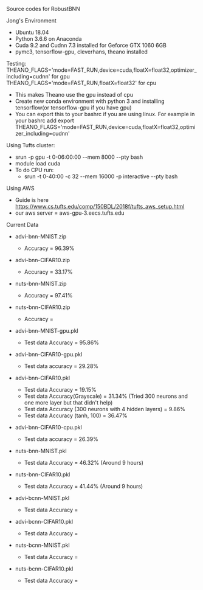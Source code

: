 Source codes for RobustBNN

Jong's Environment
- Ubuntu 18.04
- Python 3.6.6 on Anaconda
- Cuda 9.2 and Cudnn 7.3 installed for Geforce GTX 1060 6GB
- pymc3, tensorflow-gpu, cleverhans, theano installed

Testing:
THEANO_FLAGS='mode=FAST_RUN,device=cuda,floatX=float32,optimizer_including=cudnn' for gpu
THEANO_FLAGS='mode=FAST_RUN,floatX=float32' for cpu
- This makes Theano use the gpu instead of cpu
- Create new conda environment with python 3 and installing tensorflow(or tensorflow-gpu if you have gpu)
- You can export this to your bashrc if you are using linux. For example in your bashrc add
    export THEANO_FLAGS='mode=FAST_RUN,device=cuda,floatX=float32,optimizer_including=cudnn'

Using Tufts cluster:
- srun -p gpu -t 0-06:00:00 --mem 8000 --pty bash
- module load cuda
- To do CPU run:
    - srun -t 0-40:00 -c 32 --mem 16000 -p interactive --pty bash

Using AWS
- Guide is here https://www.cs.tufts.edu/comp/150BDL/2018f/tufts_aws_setup.html
- our aws server = aws-gpu-3.eecs.tufts.edu

Current Data
- advi-bnn-MNIST.zip
  - Accuracy = 96.39%
- advi-bnn-CIFAR10.zip
  - Accuracy = 33.17%
- nuts-bnn-MNIST.zip
  - Accuracy = 97.41%
- nuts-bnn-CIFAR10.zip
  - Accuracy = 

- advi-bnn-MNIST-gpu.pkl
  - Test data Accuracy = 95.86%
- advi-bnn-CIFAR10-gpu.pkl
  - Test data accuracy = 29.28%


- advi-bnn-CIFAR10.pkl
  - Test data Accuracy = 19.15%
  - Test data Accuracy(Grayscale) = 31.34% (Tried 300 neurons and one more layer but that didn't help)
  - Test data Accuracy (300 neurons with 4 hidden layers) = 9.86%
  - Test data Accuracy (tanh, 100) = 36.47%
- advi-bnn-CIFAR10-cpu.pkl
  - Test data accuracy = 26.39%

- nuts-bnn-MNIST.pkl
  - Test data Accuracy = 46.32% (Around 9 hours)
- nuts-bnn-CIFAR10.pkl
  - Test data Accuracy = 41.44% (Around 9 hours)

- advi-bcnn-MNIST.pkl
  - Test data Accuracy = 
- advi-bcnn-CIFAR10.pkl
  - Test data Accuracy = 
- nuts-bcnn-MNIST.pkl
  - Test data Accuracy = 
- nuts-bcnn-CIFAR10.pkl
  - Test data Accuracy = 